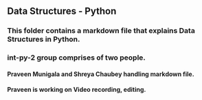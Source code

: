 ## Data Structures - Python
### This folder contains a markdown file that explains Data Structures in Python.
### int-py-2 group comprises of two people.
#### Praveen Munigala and Shreya Chaubey handling markdown file.
#### Praveen is working on Video recording, editing.
